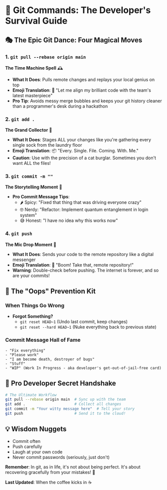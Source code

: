 # 🚀 Git Commands: The Developer's Survival Guide

## 🎭 The Epic Git Dance: Four Magical Moves

### 1. `git pull --rebase origin main` 
**The Time Machine Spell** 🕰️
- **What It Does**: Pulls remote changes and replays your local genius on top
- **Emoji Translation**: 🔄 "Let me align my brilliant code with the team's latest masterpiece"
- **Pro Tip**: Avoids messy merge bubbles and keeps your git history cleaner than a programmer's desk during a hackathon

### 2. `git add .`
**The Grand Collector** 🧹
- **What It Does**: Stages ALL your changes like you're gathering every single sock from the laundry floor
- **Emoji Translation**: 📦 "Every. Single. File. Coming. With. Me."
- **Caution**: Use with the precision of a cat burglar. Sometimes you don't want ALL the files!

### 3. `git commit -m ""`
**The Storytelling Moment** 📖
- **Pro Commit Message Tips**:
  - 🌶️ Spicy: "Fixed that thing that was driving everyone crazy"
  - 🤓 Nerdy: "Refactor: Implement quantum entanglement in login system"
  - 😅 Honest: "I have no idea why this works now"

### 4. `git push`
**The Mic Drop Moment** 🎤
- **What It Does**: Sends your code to the remote repository like a digital messenger
- **Emoji Translation**: 🚀 "Boom! Take that, remote repository!"
- **Warning**: Double-check before pushing. The internet is forever, and so are your commits!

## 🛑 The "Oops" Prevention Kit

### When Things Go Wrong
- **Forgot Something?** 
  - `git reset HEAD~1` (Undo last commit, keep changes)
  - `git reset --hard HEAD~1` (Nuke everything back to previous state)

### Commit Message Hall of Fame
```
- "Fix everything"
- "Please work"
- "I am become death, destroyer of bugs"
- "Stuff"
- "WIP" (Work In Progress - aka developer's get-out-of-jail-free card)
```

## 🎉 Pro Developer Secret Handshake

```bash
# The Ultimate Workflow
git pull --rebase origin main  # Sync up with the team
git add .                      # Collect all changes
git commit -m "Your witty message here"  # Tell your story
git push                       # Send it to the cloud!
```

## 💡 Wisdom Nuggets
- Commit often
- Push carefully
- Laugh at your own code
- Never commit passwords (seriously, just don't)

**Remember**: In git, as in life, it's not about being perfect. It's about recovering gracefully from your mistakes! 🤪

**Last Updated**: When the coffee kicks in ☕
